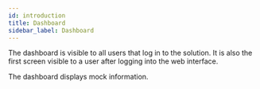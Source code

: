 ```yaml
---
id: introduction
title: Dashboard
sidebar_label: Dashboard
---
```


The dashboard is visible to all users that log in to the solution. It is also the first screen visible to a user after logging into the web interface.

The dashboard displays mock information.
